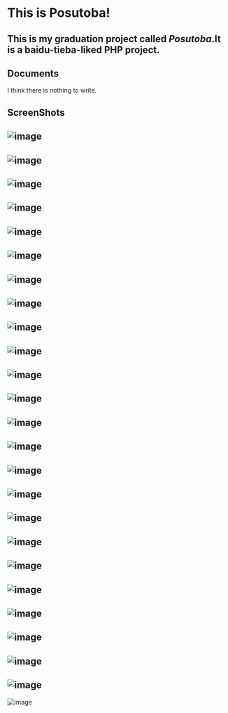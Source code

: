 This is Posutoba!
===================


This is my graduation project called *Posutoba*.It is a baidu-tieba-liked PHP project.
----------


Documents
-------------
I think there is nothing to write.


ScreenShots
-------------
![image](https://raw.githubusercontent.com/kokororin/posutoba/master/screenshots/image001.png)
---
![image](https://raw.githubusercontent.com/kokororin/posutoba/master/screenshots/image002.png)
---
![image](https://raw.githubusercontent.com/kokororin/posutoba/master/screenshots/image003.png)
---
![image](https://raw.githubusercontent.com/kokororin/posutoba/master/screenshots/image004.png)
---
![image](https://raw.githubusercontent.com/kokororin/posutoba/master/screenshots/image005.png)
---
![image](https://raw.githubusercontent.com/kokororin/posutoba/master/screenshots/image006.png)
---
![image](https://raw.githubusercontent.com/kokororin/posutoba/master/screenshots/image007.png)
---
![image](https://raw.githubusercontent.com/kokororin/posutoba/master/screenshots/image008.png)
---
![image](https://raw.githubusercontent.com/kokororin/posutoba/master/screenshots/image009.png)
---
![image](https://raw.githubusercontent.com/kokororin/posutoba/master/screenshots/image010.png)
---
![image](https://raw.githubusercontent.com/kokororin/posutoba/master/screenshots/image011.png)
---
![image](https://raw.githubusercontent.com/kokororin/posutoba/master/screenshots/image012.png)
---
![image](https://raw.githubusercontent.com/kokororin/posutoba/master/screenshots/image013.png)
---
![image](https://raw.githubusercontent.com/kokororin/posutoba/master/screenshots/image014.png)
---
![image](https://raw.githubusercontent.com/kokororin/posutoba/master/screenshots/image015.png)
---
![image](https://raw.githubusercontent.com/kokororin/posutoba/master/screenshots/image016.png)
---
![image](https://raw.githubusercontent.com/kokororin/posutoba/master/screenshots/image017.png)
---
![image](https://raw.githubusercontent.com/kokororin/posutoba/master/screenshots/image018.png)
---
![image](https://raw.githubusercontent.com/kokororin/posutoba/master/screenshots/image019.png)
---
![image](https://raw.githubusercontent.com/kokororin/posutoba/master/screenshots/image020.png)
---
![image](https://raw.githubusercontent.com/kokororin/posutoba/master/screenshots/image021.png)
---
![image](https://raw.githubusercontent.com/kokororin/posutoba/master/screenshots/image022.png)
---
![image](https://raw.githubusercontent.com/kokororin/posutoba/master/screenshots/image023.png)
---
![image](https://raw.githubusercontent.com/kokororin/posutoba/master/screenshots/image024.png)
---
![image](https://raw.githubusercontent.com/kokororin/posutoba/master/screenshots/image025.png)
